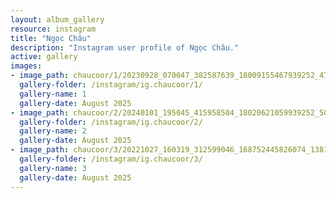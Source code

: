 ```yaml
---
layout: album_gallery
resource: instagram
title: "Ngọc Châu"
description: "Instagram user profile of Ngọc Châu."
active: gallery
images:
- image_path: chaucoor/1/20230928_070047_382587639_18009155467939252_4731554120739510917_n.jpg
  gallery-folder: /instagram/ig.chaucoor/1/
  gallery-name: 1
  gallery-date: August 2025
- image_path: chaucoor/2/20240101_195045_415958504_18020621059939252_50195986299575693_n.jpg
  gallery-folder: /instagram/ig.chaucoor/2/
  gallery-name: 2
  gallery-date: August 2025
- image_path: chaucoor/3/20221027_160319_312599046_168752445826074_1381738040137711037_n.jpg
  gallery-folder: /instagram/ig.chaucoor/3/
  gallery-name: 3
  gallery-date: August 2025
---
```


